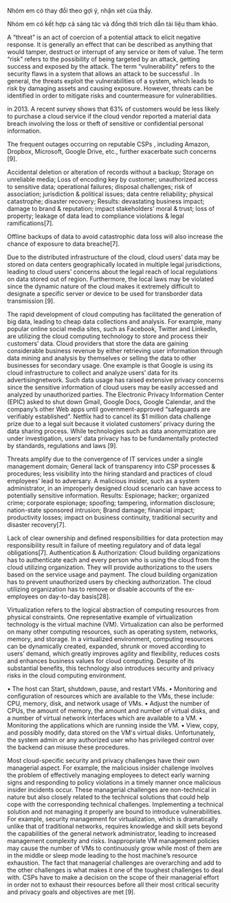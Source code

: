 Nhóm em có thay đổi theo gợi ý, nhận xét của thầy.

Nhóm em có kết hợp cả sáng tác và đồng thời trích dẫn tài liệu tham khảo.

<!-- Thanks for listening -->
<!-- My name is Vu Van Nghia -->
<!--! Title: A Survey of Security and Privacy in Cloud Computing: Challenges, Solutions and Future Directions -->

<!-- Abstract -->
<!-- This survey paper gives an overview of cloud computing infrastructure, how cloud computing works, as well as how major companies around the world implement cloud computing transformation.  -->
<!-- I. Introduction -->
<!-- In recent years, cloud computing has emerged as a dominant paradigm in the realm of IT infrastructure, driven by a confluence of market forces and technological advancements.  -->

<!-- In the previous part, my group presented Abstract and Introduction -->
<!-- Today, I will continue to present part II. Security and Privacy challenges -->



<!-- ! -->
<!--! II. Security and Privacy challenges -->
<!-- In this section, we investigate the specific security and privacy challenges in cloud computing which pose lots of threats, risks and require the development of advanced security technologies. -->



A “threat” is an act of coercion of a potential attack to elicit negative response. It is generally an effect that can be described as anything that would tamper, destruct or interrupt of any service or item of value. The term “risk” refers to the possibility of being targeted by an attack, getting success and exposed by the attack. The term “vulnerability” refers to the security flaws in a system that allows an attack to be successful . In general, the threats exploit the vulnerabilities of a system, which leads to risk by damaging assets and causing exposure. However, threats can be identified in order to mitigate risks and countermeasure for vulnerabilities.
<!--! A. Loss of control -->
  <!--! 1) Data Loss and Data Theft -->
<!-- Data loss and data breaches were recognized as the top threats in cloud computing environments  -->
in 2013. A recent survey shows that 63% of customers would be less likely to purchase a cloud service if the cloud vendor reported a material data breach involving the loss or theft of sensitive or confidential personal information.


<!-- Whether a C can securely maintain customers’ data has become the major concern of cloud users.  -->

The frequent outages occurring on reputable CSPs , including Amazon, Dropbox, Microsoft, Google Drive, etc., further exacerbate such concerns [9].
<!-- Data Loss: Due to the number of interactions between known/unknown risks & challenges in the architectural or operational characteristics of Cloud Computing. -->

 Accidental deletion or alteration of records without a backup; Storage on unreliable media; Loss of encoding key by customer; unauthorized access to sensitive data; operational failures; disposal challenges; risk of association; jurisdiction & political issues; data centre reliability; physical catastrophe; disaster recovery; Results: devastating business impact; damage to brand & reputation; impact stakeholders’ moral & trust; loss of property; leakage of data lead to compliance violations & legal ramifications[7].
<!-- Data theft: In a multitenant infrastructure, if cloud service database has error in design, a flaw in one client’s application will allow an attacker to access not only to that application data but every others’ data as well. -->
 Offline backups of data to avoid catastrophic data loss will also increase the chance of exposure to data breache[7].
  <!-- 2) Data storage and tranmission through regional norms -->
Due to the distributed infrastructure of the cloud, cloud users’ data may be stored on data centers geographically located in multiple legal jurisdictions, leading to cloud users’ concerns about the legal reach of local regulations on data stored out of region. Furthermore, the local laws may be violated since the dynamic nature of the cloud makes it extremely difficult to designate a specific server or device to be used for transborder data transmission [9].
  <!-- 3) Cheap Data Leakage and Analysis -->
The rapid development of cloud computing has facilitated the generation of big data, leading to cheap data collections and analysis. For example, many popular online social media sites, such as Facebook, Twitter and LinkedIn, are utilizing the cloud computing technology to store and process their customers’ data. Cloud providers that store the data are gaining considerable business revenue by either retrieving user information through data mining and analysis by themselves or selling the data to other businesses for secondary usage. One example is that Google is using its cloud infrastructure to collect and analyze users’ data for its advertisingnetwork.
Such data usage has raised extensive privacy concerns since the sensitive information of cloud users may be easily accessed and analyzed by unauthorized parties. The Electronic Privacy Information Center (EPIC) asked to shut down Gmail, Google Docs, Google Calendar, and the company’s other Web apps until government-approved
“safeguards are verifiably established”. Netflix had to cancel its $1 million data challenge prize due to a legal suit because it violated customers’ privacy during the data sharing process. While technologies such as data anonymization are under investigation, users’ data privacy has to be fundamentally protected by standards, regulations and laws [9].
<!-- B. Shortage of Transparency -->
   <!-- 1) Malicious Insiders/Unauthorized Internal Access -->
Threats amplify due to the convergence of IT services under a single management domain; General lack of transparency into CSP processes & procedures; less visibility into the hiring standard and practices of cloud employees’ lead to adversary. A malicious insider, such as a system administrator, in an improperly designed cloud scenario can have access to potentially sensitive information. Results: Espionage; hacker; organized crime; corporate espionage; spoofing; tampering, information disclosure; nation-state sponsored intrusion; Brand damage; financial impact; productivity losses; impact on business continuity, traditional security and disaster recovery[7].
   <!-- 2) Ambiguous ownership & responsibility -->
Lack of clear ownership and defined responsibilities for data protection may responsibility result in failure of meeting regulatory and of data legal obligations[7].
Authentication & Authorization: Cloud building organizations has to authenticate each and every person who is using the cloud from the cloud utilizing organization. They will provide authorizations to the users based on the service usage and payment. The cloud building organization has to prevent unauthorized users by checking authorization. The cloud utilizing organization has to remove or disable accounts of the ex-employees on day-to-day basis[28].
<!-- C.Virtual Machine Related Challenges -->
Virtualization refers to the logical abstraction of computing resources from physical constraints. One representative example of virtualization technology is the virtual machine (VM). Virtualization can also be performed on many other computing resources, such as operating system, networks, memory, and storage. In a virtualized environment, computing resources can be dynamically created, expanded, shrunk or moved according to users’ demand, which greatly improves agility and flexibility, reduces costs and enhances business values for cloud computing. 
   Despite of its substantial benefits, this technology also introduces security and privacy risks in the cloud computing environment.
<!-- 1- Security threats sourced from host  -->
<!-- a- Monitoring VMs from host The control point in virtual environment is the host machine there are implications that allow the host to monitor and communicate with VM applications up running. Therefore, it is more necessary to strictly protect the host machines than protecting distinctive VMs . VM-level protection is crucial in cloud computing environment. The enterprise can co-locate applications with different trust levels on the same host and can defend VMs in a shared multi-tenant environment. This enables enterprises to maximize the benefits of virtualization. VM-level protection allows VMs to stay secure in today’s dynamic data centers. Also, as VMs travel between different environments – from on-premise virtual servers to private clouds to public clouds, and even between cloud vendors[6].  -->
 <!-- b- Communications between VMs and host The data transfer between VMs and the host flow between VMs shared virtual resources; in fact the host can monitor the network traffic of its own hosted VMs. This can be considering useful features for attackers and they may use it such as shared clipboard which allows data to transfer between VMs and the host using cooperating malicious program in VMS . It is not generally considered a bug or limitation when one can initiate monitoring, change, or communication with a VM application from the host. The host environment needs to be more strictly secured than the individual VMs. The host can influence the VMs in the following ways[6]:  -->
• The host can Start, shutdown, pause, and restart VMs.
 • Monitoring and configuration of resources which are available to the VMs, these include: CPU, memory, disk, and network usage of VMs. 
• Adjust the number of CPUs, the amount of memory, the amount and number of virtual disks, and a number of virtual network interfaces which are available to a VM.
• Monitoring the applications which are running inside the VM.
 • View, copy, and possibly modify, data stored on the VM's virtual disks. Unfortunately, the system admin or any authorized user who has privileged control over the backend can misuse these procedures. 
 <!-- 2- Security threats sourced from other VM  -->
<!-- a- Monitoring VMs from other VM Monitoring VMs could violate security and privacy, but the new architecture of CPUs, integrated with a memory protection feature, could prevent security and privacy violation. A major reason for adopting virtualization is to isolate security tools from an untrusted VM by moving them to a separate trusted secure VM. -->
 <!-- b- Communication between VMs One of the most critical threads that threaten exchanging information between virtual machines is how it's deployed. Sharing resources between VMs may strip security of each VM for instance collaboration using application such as shared clipboard that allow exchanging data between VMs and the host assisting malicious program in VMs, this situation violate security and privacy. Also, a malicious VM can has chance to access other VMs through shard memory . -->
 <!-- c- Denial of Service (DoS): A DoS attack is a trying to denial services that provide to authorize users for example when trying to access site we see that due to overloading of the server with the requests to access the site, we are unable to access the site and observe an error. This happens when the number of requests that can be handled by a server exceeds its capacity, the Dos attack marking carting part of clouds inaccessible to the users. Usage of an Intrusion Detection System (IDS) one of the useful method of defense against this type of attacks. -->

<!-- D. Managerial Issues -->
Most cloud-specific security and privacy challenges have their own managerial aspect. For example, the malicious insider challenge involves the problem of effectively managing employees to detect early warning signs and responding to policy violations in a timely manner once malicious insider incidents occur. These managerial challenges are non-technical in nature but also closely related to the technical solutions that could help cope with the corresponding technical challenges. 
Implementing a technical solution and not managing it properly are bound to introduce vulnerabilities. For example, security management for virtualization, which is dramatically unlike that of traditional networks, requires knowledge and skill sets beyond the capabilities of the general network administrator, leading to increased management complexity and risks. Inappropriate VM management policies may cause the number of VMs to continuously grow while most of them are in the middle or sleep mode leading  to the host machine’s resource exhaustion.
The fact that managerial challenges are overarching and add to the other challenges is what makes it one of the toughest challenges to deal with. CSPs have to make a decision on the scope of their managerial effort in order not to exhaust their resources before all their most critical security and privacy goals and objectives are met [9].
